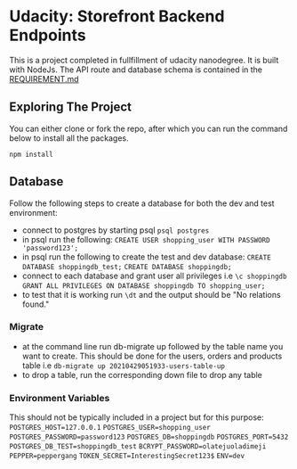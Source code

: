 # Udacity: Storefront Backend Endpoints
This is a project completed in fullfillment of udacity nanodegree. It is built with NodeJs. The API route and database schema is contained in the [REQUIREMENT.md](https://github.com/AhhEagle/storefront_api/blob/main/REQUIREMENTS.md)

## Exploring The Project

You can either clone or fork the repo, after which you can run the command below to install all the packages.

`npm install`

## Database
Follow the following steps to create a database for both the dev and test environment:
- connect to postgres  by starting psql `psql postgres`
- in psql run the following:
    `CREATE USER shopping_user WITH PASSWORD 'password123';`
- in psql run the following to create the test and dev database:
    `CREATE DATABASE shoppingdb_test;`
    `CREATE DATABASE shoppingdb;`
- connect to each database and grant user all privileges i.e
    `\c shoppingdb`
    `GRANT ALL PRIVILEGES ON DATABASE shoppingdb TO shopping_user;`
- to test that it is working run `\dt` and the output should be "No relations found." 
### Migrate
- at the command line run db-migrate up followed by the table name you want to create. This should be done for the users, orders and products table i.e
    `db-migrate up 20210429051933-users-table-up`
- to drop a table, run the corresponding down file to drop any table

### Environment Variables
This should not be typically included in a project but for this purpose:
    `POSTGRES_HOST=127.0.0.1`
     `POSTGRES_USER=shopping_user`
     `POSTGRES_PASSWORD=password123`
     `POSTGRES_DB=shoppingdb`
     `POSTGRES_PORT=5432`
     `POSTGRES_DB_TEST=shoppingdb_test`
     `BCRYPT_PASSWORD=olatejuoladimeji` 
     `PEPPER=peppergang`
     `TOKEN_SECRET=InterestingSecret123$`
     `ENV=dev`




